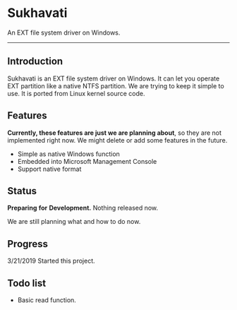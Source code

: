 # Sukhavati
An EXT file system driver on Windows.

***


## Introduction

Sukhavati is an EXT file system driver on Windows. It can let you operate EXT partition like a native NTFS partition. We are trying to keep it simple to use. It is ported from Linux kernel source code.


## Features

**Currently, these features are just we are planning about**, so they are not implemented right now. We might delete or add some features in the future.

* Simple as native Windows function
* Embedded into Microsoft Management Console
* Support native format


## Status

**Preparing** **for** **Development.** Nothing released now.

We are still planning what and how to do now.

## Progress

3/21/2019       Started this project.


## Todo list

* Basic read function.
